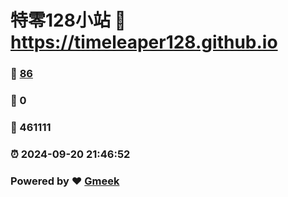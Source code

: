 # 特零128小站 :link: https://timeleaper128.github.io 
### :page_facing_up: [86](https://timeleaper128.github.io/tag.html) 
### :speech_balloon: 0 
### :hibiscus: 461111 
### :alarm_clock: 2024-09-20 21:46:52 
### Powered by :heart: [Gmeek](https://github.com/Meekdai/Gmeek)
